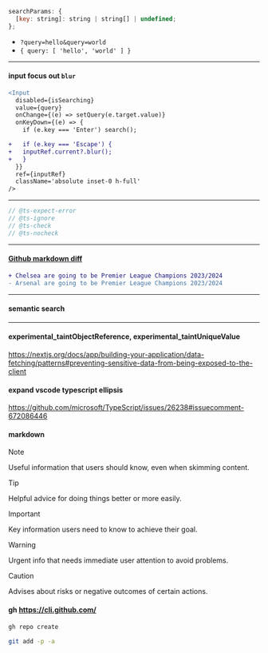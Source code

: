 ```jsx
searchParams: {
  [key: string]: string | string[] | undefined;
};
```
-  `?query=hello&query=world`
-  `{ query: [ 'hello', 'world' ] }`

<hr/>

#### input focus out `blur`

```diff
<Input
  disabled={isSearching}
  value={query}
  onChange={(e) => setQuery(e.target.value)}
  onKeyDown={(e) => {
    if (e.key === 'Enter') search();

+   if (e.key === 'Escape') {
+   inputRef.current?.blur();
+   }
  }}
  ref={inputRef}
  className='absolute inset-0 h-full'
/>
```

<hr/>

```js
// @ts-expect-error
// @ts-ignore
// @ts-check
// @ts-nocheck
```

<hr/>

#### [Github markdown diff](https://github.com/orgs/community/discussions/42489#discussioncomment-6702467)

```diff
+ Chelsea are going to be Premier League Champions 2023/2024
- Arsenal are going to be Premier League Champions 2023/2024
```

<hr/>

#### semantic search

<hr/>

#### experimental_taintObjectReference, experimental_taintUniqueValue

https://nextjs.org/docs/app/building-your-application/data-fetching/patterns#preventing-sensitive-data-from-being-exposed-to-the-client

#### expand vscode typescript ellipsis
https://github.com/microsoft/TypeScript/issues/26238#issuecomment-672086446


#### markdown

> [!NOTE]
> Useful information that users should know, even when skimming content.

> [!TIP]
> Helpful advice for doing things better or more easily.

> [!IMPORTANT]
> Key information users need to know to achieve their goal.

> [!WARNING]
> Urgent info that needs immediate user attention to avoid problems.

> [!CAUTION]
> Advises about risks or negative outcomes of certain actions.

#### gh https://cli.github.com/
```bash
gh repo create
```

```bash
git add -p -a
```